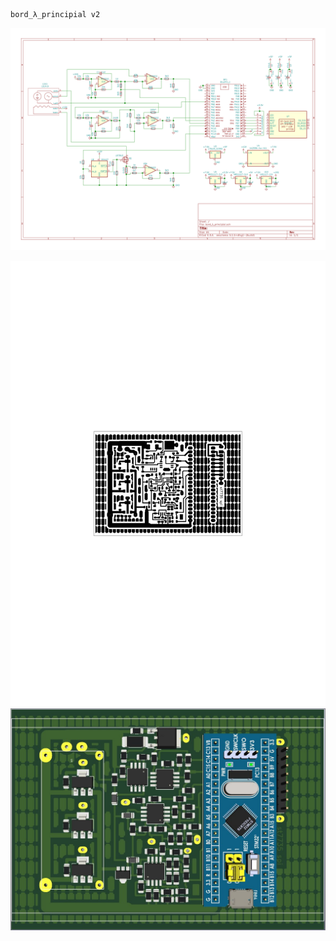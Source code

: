 
``` 
bord_λ_principial v2

```

![image1](./bord_λ_principial.svg)

![image2](./bord_λ_principial_pcb.svg)
![image3](./bord_λ_principial.jpg)
